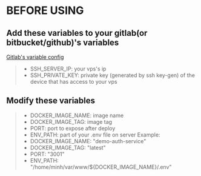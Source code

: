 # BEFORE USING
## Add these variables to your gitlab(or bitbucket/github)'s variables
[Gitlab's variable config](https://gitlab.com/groups/demo4515608/-/settings/ci_cd)
> - SSH_SERVER_IP: your vps's ip
> - SSH_PRIVATE_KEY: private key (generated by ssh key-gen) of the device that has access to your vps

## Modify these variables
> - DOCKER_IMAGE_NAME: image name
> - DOCKER_IMAGE_TAG: image tag
> - PORT: port to expose after deploy
> - ENV_PATH: part of your .env file on server
Example:
> - DOCKER_IMAGE_NAME: "demo-auth-service"
> - DOCKER_IMAGE_TAG: "latest"
> - PORT: "3001"
> - ENV_PATH: "/home/minh/var/www/${DOCKER_IMAGE_NAME}/.env"